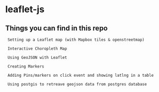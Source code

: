 # leaflet-js

## Things you can find in this repo 

     Setting up a Leaflet map (with Mapbox tiles & openstreetmap)
     
     Interactive Choropleth Map
     
     Using GeoJSON with Leaflet
     
     Creating Markers
     
     Adding Pins/markers on click event and showing latlng in a table
     
     Using postgis to retreave geojson data from postgres database 
